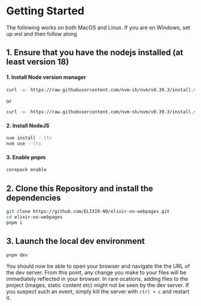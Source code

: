 # Getting Started

The following works on both MacOS and Linux. If you are on Windows, set up wsl and then follow along

## 1. Ensure that you have the nodejs installed (at least version 18)

#### 1. Install Node version manager
```bash
curl -o- https://raw.githubusercontent.com/nvm-sh/nvm/v0.39.3/install.sh | bash
```
or 
```zsh
curl -o- https://raw.githubusercontent.com/nvm-sh/nvm/v0.39.3/install.sh | zsh
```

#### 2. Install NodeJS
```bash
nvm install --lts
nvm use --lts
```
#### 3. Enable pnpm
```bash
corepack enable
```

## 2. Clone this Repository and install the dependencies
```bash
git clone https://github.com/ELIXIR-NO/elixir-no-webpages.git
cd elixir-no-webpages
pnpm i
```

## 3. Launch the local dev environment
```bash
pnpm dev
```
You should now be able to open your browser and navigate the the URL of the dev server.
From this point, any change you make to your files will be immediately reflected in your browser.
In rare ocations, adding files to the project (images, static content etc) might not be seen by the dev server.
If you suspect such an event, simply kill the server with ```ctrl + c``` and restart it.
